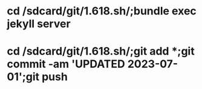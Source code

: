 
# cd /sdcard/git/1.618.sh/;bundle exec jekyll server 

# cd /sdcard/git/1.618.sh/;git add *;git commit -am 'UPDATED 2023-07-01';git push

